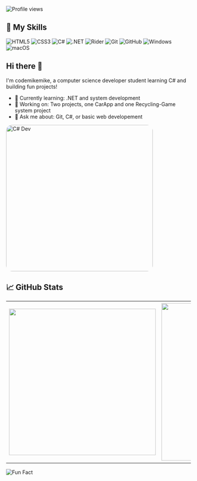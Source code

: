 ![Profile views](https://komarev.com/ghpvc/?username=codemikemike&style=flat-square&label=Profile%20Views&color=000000&labelColor=000000)
## 🧰 My Skills

![HTML5](https://img.shields.io/badge/HTML5-E34F26?style=for-the-badge&logo=html5&logoColor=white)
![CSS3](https://img.shields.io/badge/CSS3-1572B6?style=for-the-badge&logo=css3&logoColor=white)
![C#](https://img.shields.io/badge/C%23-239120?style=for-the-badge&logo=c-sharp&logoColor=white)
![.NET](https://img.shields.io/badge/.NET-512BD4?style=for-the-badge&logo=dotnet&logoColor=white)
![Rider](https://img.shields.io/badge/Rider-000000?style=for-the-badge&logo=jetbrains&logoColor=white)
![Git](https://img.shields.io/badge/Git-F05032?style=for-the-badge&logo=git&logoColor=white)
![GitHub](https://img.shields.io/badge/GitHub-181717?style=for-the-badge&logo=github&logoColor=white)
![Windows](https://img.shields.io/badge/Windows-0078D6?style=for-the-badge&logo=windows&logoColor=white)
![macOS](https://img.shields.io/badge/macOS-000000?style=for-the-badge&logo=apple&logoColor=white)

## Hi there 👋

I'm codemikemike, a computer science developer student learning C# and building fun projects!

- 🌱 Currently learning: .NET and system development
- 🔭 Working on: Two projects, one CarApp and one Recycling-Game system project
- 💬 Ask me about: Git, C#, or basic web developement

<p>
<img src="https://github.com/user-attachments/assets/d6b006d5-a4f6-4bc5-8961-44e0fe53128a" alt="C# Dev" width="400" style="border-radius: 16px;">
</p>


## 📈 GitHub Stats
<table>
  <tr>
    <td>
      <img src="https://github-readme-stats.vercel.app/api?username=codemikemike&show_icons=true&theme=tokyonight" width="400"/>
    </td>
    <td>
      <img src="https://github-readme-streak-stats.herokuapp.com/?user=codemikemike&theme=tokyonight" width="430"/>
    </td>
    <td>
      <img src="https://github-readme-stats.vercel.app/api/top-langs/?username=codemikemike&layout=compact&theme=tokyonight" width="435"/>
    </td>
  </tr>
</table>

![Fun Fact](https://img.shields.io/badge/Fun%20Fact-I%20push%20to%20main%20in%20school%20projects-orange?style=flat-square)



